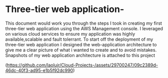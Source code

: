 # Three-tier web application-
This document would work you through the steps I took in creating my first three-tier web application using the AWS Management console.
I leveraged on various cloud services to ensure my application was highly available,scalable and fault tolerrant.
To start off the deployment of my three-tier web application I designed the web-application architecture to give me a clear picture of what i wanted to create and to avoid mistakes.
Snapshots of my web application architecture is attached to this project 

(https://github.com/laolujr/Cloud-Projects-/assets/29700247/09c2389d-46dc-40f3-ad95-e1b5f92dc990)
